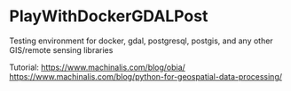 # PlayWithDockerGDALPost
Testing environment for docker, gdal, postgresql, postgis, and any other GIS/remote sensing libraries

Tutorial: https://www.machinalis.com/blog/obia/ https://www.machinalis.com/blog/python-for-geospatial-data-processing/
